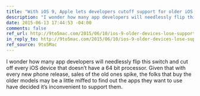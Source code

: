 ```yaml
---
title: "With iOS 9, Apple lets developers cutoff support for older iOS devices without 64-bit CPUs"
description: "I wonder how many app developers will needlessly flip this switch and cut off every iOS device that doesn’t have a 64 bit processor."
date: 2015-06-13 17:44:53 -04:00
comments: false
ref_url: http://9to5mac.com/2015/06/10/ios-9-older-devices-lose-support-apps/
in_reply_to: http://9to5mac.com/2015/06/10/ios-9-older-devices-lose-support-apps/
ref_source: 9to5Mac
---
```


I wonder how many app developers will needlessly flip this switch and cut off every iOS device that doesn’t have a 64 bit processor. Given that with every new phone release, sales of the old ones spike, the folks that buy the older models may be a little miffed to find out the apps they want to use have decided it’s inconvenient to support them.